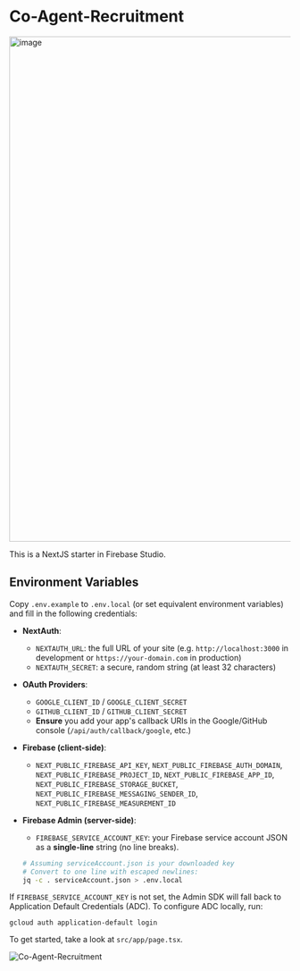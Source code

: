 # Co-Agent-Recruitment

<img width="904" alt="image" src="https://github.com/user-attachments/assets/1f2b12a3-b809-47cc-a63d-80b8d656a155" />


This is a NextJS starter in Firebase Studio.

## Environment Variables

Copy `.env.example` to `.env.local` (or set equivalent environment variables) and fill in the following credentials:

- **NextAuth**:
  - `NEXTAUTH_URL`: the full URL of your site (e.g. `http://localhost:3000` in development or `https://your-domain.com` in production)
  - `NEXTAUTH_SECRET`: a secure, random string (at least 32 characters)
- **OAuth Providers**:
  - `GOOGLE_CLIENT_ID` / `GOOGLE_CLIENT_SECRET`
  - `GITHUB_CLIENT_ID` / `GITHUB_CLIENT_SECRET`
  - **Ensure** you add your app's callback URIs in the Google/GitHub console (`/api/auth/callback/google`, etc.)
- **Firebase (client-side)**:
  - `NEXT_PUBLIC_FIREBASE_API_KEY`, `NEXT_PUBLIC_FIREBASE_AUTH_DOMAIN`, `NEXT_PUBLIC_FIREBASE_PROJECT_ID`,
    `NEXT_PUBLIC_FIREBASE_APP_ID`, `NEXT_PUBLIC_FIREBASE_STORAGE_BUCKET`,
    `NEXT_PUBLIC_FIREBASE_MESSAGING_SENDER_ID`, `NEXT_PUBLIC_FIREBASE_MEASUREMENT_ID`
- **Firebase Admin (server-side)**:
  - `FIREBASE_SERVICE_ACCOUNT_KEY`: your Firebase service account JSON as a **single-line** string (no line breaks).

  ```bash
  # Assuming serviceAccount.json is your downloaded key
  # Convert to one line with escaped newlines:
  jq -c . serviceAccount.json > .env.local
  ```

If `FIREBASE_SERVICE_ACCOUNT_KEY` is not set, the Admin SDK will fall back to Application Default Credentials (ADC). To configure ADC locally, run:

    gcloud auth application-default login

To get started, take a look at `src/app/page.tsx`.

![Co-Agent-Recruitment](https://github.com/user-attachments/assets/dc4c42ff-b095-4aff-8d8f-fbd5b0c90522)
